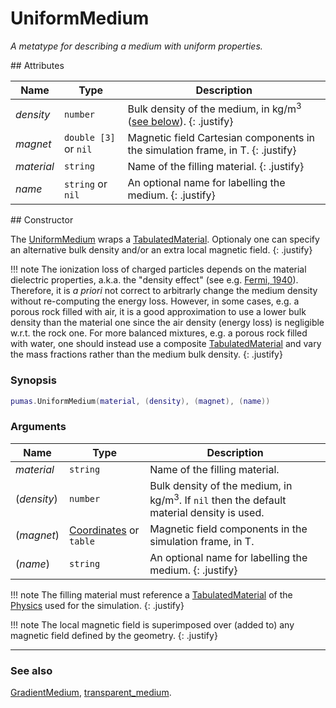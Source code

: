 # UniformMedium
_A metatype for describing a medium with uniform properties._


<div markdown="1" class="shaded-box fancy">
## Attributes

|Name|Type|Description|
|----|----|-----------|
|*density* |`number`             | Bulk density of the medium, in $\text{kg}/\text{m}^3$ ([see below](#constructor)). {: .justify} |
|*magnet*  |`double [3]` or `nil`| Magnetic field Cartesian components in the simulation frame, in $\text{T}$. {: .justify} |
|*material*|`string`             | Name of the filling material. {: .justify} |
|*name*    |`string` or `nil`    | An optional name for labelling the medium. {: .justify} |
</div>

<div markdown="1" class="shaded-box fancy">
## Constructor

The [UniformMedium](UniformMedium.md) wraps a
[TabulatedMaterial](../physics/TabulatedMaterial.md). Optionaly one can specify
an alternative bulk density and/or an extra local magnetic field.
{: .justify}

!!! note
    The ionization loss of charged particles depends on the material dielectric
    properties, a.k.a. the "density effect" (see e.g. [Fermi,
    1940](https://doi.org/10.1103/PhysRev.57.485)). Therefore, it is *a priori*
    not correct to arbitrarly change the medium density without re-computing the
    energy loss. However, in some cases, e.g. a porous rock filled with air, it
    is a good approximation to use a lower bulk density than the material one
    since the air density (energy loss) is negligible w.r.t.  the rock one.  For
    more balanced mixtures, e.g. a porous rock filled with water, one should
    instead use a composite [TabulatedMaterial](../physics/TabulatedMaterial.md)
    and vary the mass fractions rather than the medium bulk density.
    {: .justify}

### Synopsis

```lua
pumas.UniformMedium(material, (density), (magnet), (name))
```

### Arguments

|Name|Type|Description|
|----|----|-----------|
|*material* |`string`    | Name of the filling material. |
|(*density*)|`number`    | Bulk density of the medium, in $\text{kg}/\text{m}^3$. If `nil` then the default material density is used.|
|(*magnet*) |[Coordinates](../Coordinates.md) or `table`| Magnetic field components in the simulation frame, in $\text{T}$. |
|(*name*)   |`string`    | An optional name for labelling the medium. {: .justify} |

!!! note
    The filling material must reference a
    [TabulatedMaterial](../physics/TabulatedMaterial.md) of the
    [Physics](../physics/Physics.md) used for the simulation.
    {: .justify}

!!! note
    The local magnetic field is superimposed over (added to) any magnetic field
    defined by the geometry.
    {: .justify}

---

### See also

[GradientMedium](GradientMedium.md),
[transparent\_medium](transparent_medium.md).
</div>
